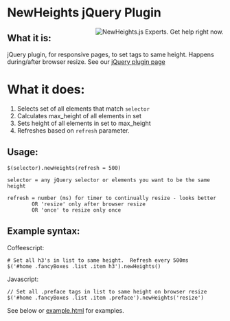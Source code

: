 # NewHeights jQuery Plugin

<a target="_blank" href="https://expert.bigsmall.io/b/newheights-js/WmvjbG7SdvZWn9YLx/default">
<img align="right" alt="NewHeights.js Experts. Get help right now." title="NewHeights.js Experts. Get help right now." src="https://button.bigsmall.io/b/newheights-js/WmvjbG7SdvZWn9YLx/default">
</a>

## What it is:

jQuery plugin, for responsive pages, to set tags to same height.  Happens during/after browser resize.  See our [jQuery plugin page](http://plugins.jquery.com/newheights/) 

# What it does:

  1. Selects set of all elements that match `selector`  
  2. Calculates max_height of all elements in set       
  3. Sets height of all elements in set to max_height   
  4. Refreshes based on `refresh` parameter.            

## Usage:

    $(selector).newHeights(refresh = 500)

    selector = any jQuery selector or elements you want to be the same height

    refresh = number (ms) for timer to continually resize - looks better
            OR 'resize' only after browser resize
            OR 'once' to resize only once


## Example syntax:

Coffeescript:

    # Set all h3's in list to same height.  Refresh every 500ms
    $('#home .fancyBoxes .list .item h3').newHeights()

Javascript:

    // Set all .preface tags in list to same height on browser resize
    $('#home .fancyBoxes .list .item .preface').newHeights('resize')

See below or [example.html](http://htmlpreview.github.io/?https://github.com/MichaelJCole/newheights/blob/master/example.html) for examples.
